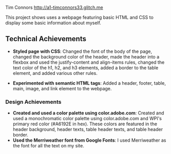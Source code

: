Tim Connors
http://a1-timconnors33.glitch.me

This project shows uses a webpage featuring basic HTML and CSS to display some basic information about myself.

## Technical Achievements
- **Styled page with CSS**: Changed the font of the body of the page, changed the background color of the header, made the header into a flexbox and used the
justify-content and align-items rules, changed the text color of the h1, h2, and h3 elements, added a border to
the table element, and added various other rules.

- **Experimented with semantic HTML tags**: Added a header, footer, table, main, image, and link element to the webpage.

### Design Achievements
- **Created and used a color palette using color.adobe.com**:
Created and used a monochromatic color palette using color.adobe.com and WPI's primary red color (#A6192E in hex). These colors are
featured in the header background, header texts, table header texts, and table header border.
- **Used the Merriweather font from Google Fonts**: I used Merriweather as the font for all the text on my site.
